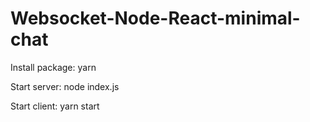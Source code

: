 # Websocket-Node-React-minimal-chat

Install package: yarn

Start server: node index.js

Start client: yarn start
